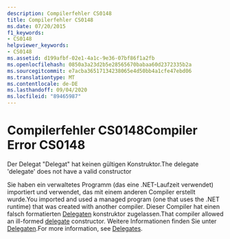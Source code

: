 ```yaml
---
description: Compilerfehler CS0148
title: Compilerfehler CS0148
ms.date: 07/20/2015
f1_keywords:
- CS0148
helpviewer_keywords:
- CS0148
ms.assetid: d199afbf-02e1-4a1c-9e36-07bf86f1a2fb
ms.openlocfilehash: 0850a3a23d2b5e28565670babaa60d2372335b2a
ms.sourcegitcommit: e7acba36517134238065e4d50bb4a1cfe47ebd06
ms.translationtype: MT
ms.contentlocale: de-DE
ms.lasthandoff: 09/04/2020
ms.locfileid: "89465987"
---
```

# <a name="compiler-error-cs0148"></a><span data-ttu-id="6668b-103">Compilerfehler CS0148</span><span class="sxs-lookup"><span data-stu-id="6668b-103">Compiler Error CS0148</span></span>
<span data-ttu-id="6668b-104">Der Delegat "Delegat" hat keinen gültigen Konstruktor.</span><span class="sxs-lookup"><span data-stu-id="6668b-104">The delegate 'delegate' does not have a valid constructor</span></span>  
  
 <span data-ttu-id="6668b-105">Sie haben ein verwaltetes Programm (das eine .NET-Laufzeit verwendet) importiert und verwendet, das mit einem anderen Compiler erstellt wurde.</span><span class="sxs-lookup"><span data-stu-id="6668b-105">You imported and used a managed program (one that uses the .NET runtime) that was created with another compiler.</span></span> <span data-ttu-id="6668b-106">Dieser Compiler hat einen falsch formatierten [Delegaten](../language-reference/builtin-types/reference-types.md) konstruktor zugelassen.</span><span class="sxs-lookup"><span data-stu-id="6668b-106">That compiler allowed an ill-formed [delegate](../language-reference/builtin-types/reference-types.md) constructor.</span></span> <span data-ttu-id="6668b-107">Weitere Informationen finden Sie unter [Delegaten](../programming-guide/delegates/index.md).</span><span class="sxs-lookup"><span data-stu-id="6668b-107">For more information, see [Delegates](../programming-guide/delegates/index.md).</span></span>

